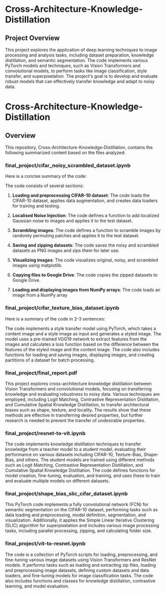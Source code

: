 # Cross-Architecture-Knowledge-Distillation

## Project Overview
This project explores the application of deep learning techniques to image processing and analysis tasks, including dataset preparation, knowledge distillation, and semantic segmentation. The code implements various PyTorch models and techniques, such as Vision Transformers and convolutional models, to perform tasks like image classification, style transfer, and superpixelation. The project's goal is to develop and evaluate robust models that can effectively transfer knowledge and adapt to noisy data.

# Cross-Architecture-Knowledge-Distillation

## Overview
This repository, Cross-Architecture-Knowledge-Distillation, contains the following summarized content based on the files analyzed:

### final_project/cifar_noisy_scrambled_dataset.ipynb
Here is a concise summary of the code:

The code consists of several sections:

1. **Loading and preprocessing CIFAR-10 dataset**: The code loads the CIFAR-10 dataset, applies data augmentation, and creates data loaders for training and testing.

2. **Localised Noise Injection**: The code defines a function to add localized Gaussian noise to images and applies it to the test dataset.

3. **Scrambling images**: The code defines a function to scramble images by randomly permuting patches and applies it to the test dataset.

4. **Saving and zipping datasets**: The code saves the noisy and scrambled datasets as PNG images and zips them for later use.

5. **Visualizing images**: The code visualizes original, noisy, and scrambled images using matplotlib.

6. **Copying files to Google Drive**: The code copies the zipped datasets to Google Drive.

7. **Loading and displaying images from NumPy arrays**: The code loads an image from a NumPy array

### final_project/cifar_texture_bias_dataset.ipynb
Here is a summary of the code in 2-3 sentences:

The code implements a style transfer model using PyTorch, which takes a content image and a style image as input and generates a styled image. The model uses a pre-trained VGG19 network to extract features from the images and calculates a loss function based on the difference between the features of the styled image and the content image. The code also includes functions for loading and saving images, displaying images, and creating partitions of a dataset for batch processing.

### final_project/final_report.pdf
This project explores cross-architecture knowledge distillation between Vision Transformers and convolutional models, focusing on transferring knowledge and evaluating robustness to noisy data. Various techniques are employed, including Logit Matching, Contrastive Representation Distillation, and Cumulative Spatial Knowledge Distillation, to transfer architectural biases such as shape, texture, and locality. The results show that these methods are effective in transferring desired properties, but further research is needed to prevent the transfer of undesirable properties.

### final_project/resnet-to-vit.ipynb
The code implements knowledge distillation techniques to transfer knowledge from a teacher model to a student model, evaluating their performance on various datasets including CIFAR-10, Texture-Bias, Shape-Bias, and others. The student models are trained using different methods such as Logit Matching, Contrastive Representation Distillation, and Cumulative Spatial Knowledge Distillation. The code defines functions for model creation, fine-tuning, evaluation, and training, and uses these to train and evaluate multiple models on different datasets.

### final_project/shape_bias_slic_cifar_dataset.ipynb
This PyTorch code implements a fully convolutional network (FCN) for semantic segmentation on the CIFAR-10 dataset, performing tasks such as data loading and preprocessing, model definition, segmentation, and visualization. Additionally, it applies the Simple Linear Iterative Clustering (SLIC) algorithm for superpixelation and includes various image processing tasks, including parallel processing, zipping, and calculating folder size.

### final_project/vit-to-resnet.ipynb
The code is a collection of PyTorch scripts for loading, preprocessing, and fine-tuning various image datasets using Vision Transformers and ResNet models. It performs tasks such as loading and extracting zip files, loading and preprocessing image datasets, defining custom datasets and data loaders, and fine-tuning models for image classification tasks. The code also includes functions and classes for knowledge distillation, contrastive learning, and model evaluation.

